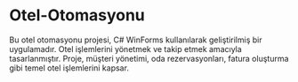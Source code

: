 # Otel-Otomasyonu
Bu otel otomasyonu projesi, C# WinForms kullanılarak geliştirilmiş bir uygulamadır. Otel işlemlerini yönetmek ve takip etmek amacıyla tasarlanmıştır. Proje, müşteri yönetimi, oda rezervasyonları, fatura oluşturma gibi temel otel işlemlerini kapsar.
